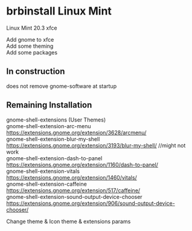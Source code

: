 # brbinstall Linux Mint
Linux Mint 20.3 xfce

Add gnome to xfce  
Add some theming  
Add some packages  

## In construction
does not remove gnome-software at startup

## Remaining Installation

gnome-shell-extensions (User Themes)  
gnome-shell-extension-arc-menu https://extensions.gnome.org/extension/3628/arcmenu/  
gnome-shell-extension-blur-my-shell https://extensions.gnome.org/extension/3193/blur-my-shell/ //might not work  
gnome-shell-extension-dash-to-panel https://extensions.gnome.org/extension/1160/dash-to-panel/  
gnome-shell-extension-vitals https://extensions.gnome.org/extension/1460/vitals/   
gnome-shell-extension-caffeine https://extensions.gnome.org/extension/517/caffeine/   
gnome-shell-extension-sound-output-device-chooser https://extensions.gnome.org/extension/906/sound-output-device-chooser/    

Change theme & Icon theme & extensions params  
